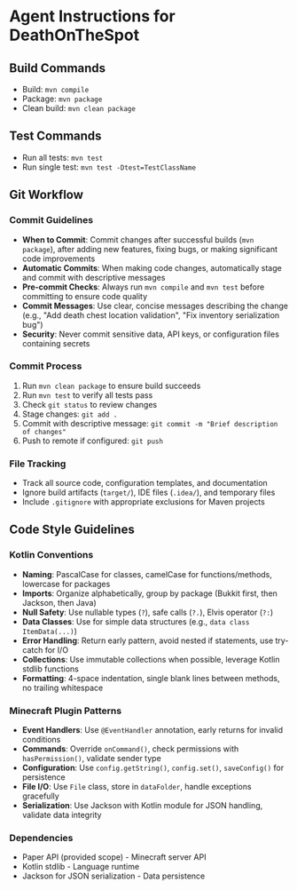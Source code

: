 # Agent Instructions for DeathOnTheSpot

## Build Commands
- Build: `mvn compile`
- Package: `mvn package`
- Clean build: `mvn clean package`

## Test Commands
- Run all tests: `mvn test`
- Run single test: `mvn test -Dtest=TestClassName`

## Git Workflow

### Commit Guidelines
- **When to Commit**: Commit changes after successful builds (`mvn package`), after adding new features, fixing bugs, or making significant code improvements
- **Automatic Commits**: When making code changes, automatically stage and commit with descriptive messages
- **Pre-commit Checks**: Always run `mvn compile` and `mvn test` before committing to ensure code quality
- **Commit Messages**: Use clear, concise messages describing the change (e.g., "Add death chest location validation", "Fix inventory serialization bug")
- **Security**: Never commit sensitive data, API keys, or configuration files containing secrets

### Commit Process
1. Run `mvn clean package` to ensure build succeeds
2. Run `mvn test` to verify all tests pass
3. Check `git status` to review changes
4. Stage changes: `git add .`
5. Commit with descriptive message: `git commit -m "Brief description of changes"`
6. Push to remote if configured: `git push`

### File Tracking
- Track all source code, configuration templates, and documentation
- Ignore build artifacts (`target/`), IDE files (`.idea/`), and temporary files
- Include `.gitignore` with appropriate exclusions for Maven projects

## Code Style Guidelines

### Kotlin Conventions
- **Naming**: PascalCase for classes, camelCase for functions/methods, lowercase for packages
- **Imports**: Organize alphabetically, group by package (Bukkit first, then Jackson, then Java)
- **Null Safety**: Use nullable types (`?`), safe calls (`?.`), Elvis operator (`?:`)
- **Data Classes**: Use for simple data structures (e.g., `data class ItemData(...)`)
- **Error Handling**: Return early pattern, avoid nested if statements, use try-catch for I/O
- **Collections**: Use immutable collections when possible, leverage Kotlin stdlib functions
- **Formatting**: 4-space indentation, single blank lines between methods, no trailing whitespace

### Minecraft Plugin Patterns
- **Event Handlers**: Use `@EventHandler` annotation, early returns for invalid conditions
- **Commands**: Override `onCommand()`, check permissions with `hasPermission()`, validate sender type
- **Configuration**: Use `config.getString()`, `config.set()`, `saveConfig()` for persistence
- **File I/O**: Use `File` class, store in `dataFolder`, handle exceptions gracefully
- **Serialization**: Use Jackson with Kotlin module for JSON handling, validate data integrity

### Dependencies
- Paper API (provided scope) - Minecraft server API
- Kotlin stdlib - Language runtime
- Jackson for JSON serialization - Data persistence